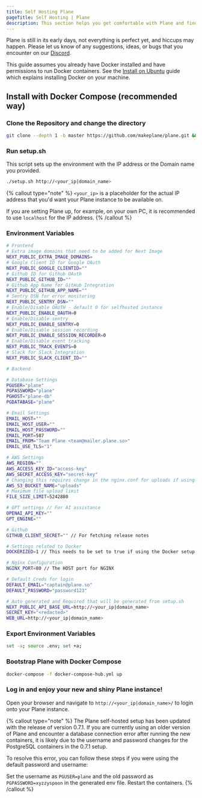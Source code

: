 ```yaml
---
title: Self Hosting Plane
pageTitle: Self Hosting | Plane
description: This section helps you get comfortable with Plane and find your way around more effectively.
---
```


Plane is still in its early days, not everything is perfect yet, and
hiccups may happen. Please let us know of any suggestions, ideas, or bugs that
you encounter on our [Discord](https://discord.com/invite/A92xrEGCge).

This guide assumes you already have Docker installed
and have permissions to run Docker containers.
See the [Install on Ubuntu](https://docs.docker.com/engine/install/ubuntu/)
guide which explains installing Docker on your machine.

## Install with Docker Compose (recommended way)

### Clone the Repository and change the directory

```bash
git clone --depth 1 -b master https://github.com/makeplane/plane.git && cd plane
```

### Run setup.sh

This script sets up the environment with the IP address or the Domain name you provided.

```bash
./setup.sh http://<your_ip|domain_name>
```

{% callout type="note" %}
`<your_ip>` is a placeholder for the actual IP address
that you'd want your Plane instance to be available on.

If you are setting Plane up, for example, on your own PC,
it is recommended to use `localhost` for the IP address.
{% /callout %}

### Environment Variables
```bash
# Frontend
# Extra image domains that need to be added for Next Image
NEXT_PUBLIC_EXTRA_IMAGE_DOMAINS=
# Google Client ID for Google OAuth
NEXT_PUBLIC_GOOGLE_CLIENTID=""
# Github ID for Github OAuth
NEXT_PUBLIC_GITHUB_ID=""
# Github App Name for GitHub Integration
NEXT_PUBLIC_GITHUB_APP_NAME=""
# Sentry DSN for error monitoring
NEXT_PUBLIC_SENTRY_DSN=""
# Enable/Disable OAUTH - default 0 for selfhosted instance 
NEXT_PUBLIC_ENABLE_OAUTH=0
# Enable/Disable sentry
NEXT_PUBLIC_ENABLE_SENTRY=0
# Enable/Disable session recording 
NEXT_PUBLIC_ENABLE_SESSION_RECORDER=0
# Enable/Disable event tracking
NEXT_PUBLIC_TRACK_EVENTS=0
# Slack for Slack Integration
NEXT_PUBLIC_SLACK_CLIENT_ID=""

# Backend

# Database Settings
PGUSER="plane"
PGPASSWORD="plane"
PGHOST="plane-db"
PGDATABASE="plane"

# Email Settings
EMAIL_HOST=""
EMAIL_HOST_USER=""
EMAIL_HOST_PASSWORD=""
EMAIL_PORT=587
EMAIL_FROM="Team Plane <team@mailer.plane.so>"
EMAIL_USE_TLS="1"

# AWS Settings
AWS_REGION=""
AWS_ACCESS_KEY_ID="access-key"
AWS_SECRET_ACCESS_KEY="secret-key"
# Changing this requires change in the nginx.conf for uploads if using minio setup
AWS_S3_BUCKET_NAME="uploads"
# Maximum file upload limit
FILE_SIZE_LIMIT=5242880

# GPT settings // For AI assistance
OPENAI_API_KEY=""
GPT_ENGINE=""

# Github
GITHUB_CLIENT_SECRET="" // For fetching release notes

# Settings related to Docker
DOCKERIZED=1 // This needs to be set to true if using the Docker setup

# Nginx Configuration
NGINX_PORT=80 // The HOST port for NGINX

# Default Creds for login
DEFAULT_EMAIL="captain@plane.so"
DEFAULT_PASSWORD="password123"

# Auto generated and Required that will be generated from setup.sh
NEXT_PUBLIC_API_BASE_URL=http://<your_ip|domain_name>
SECRET_KEY="<redacted>"
WEB_URL=http://<your_ip|domain_name>
```

### Export Environment Variables
```bash
set -a; source .env; set +a;
```

### Bootstrap Plane with Docker Compose

```bash
docker-compose -f docker-compose-hub.yml up
```

### Log in and enjoy your new and shiny Plane instance!

Open your browser and navigate to `http://<your_ip|domain_name>/` to login onto your Plane instance.

{% callout type="note" %}
The Plane self-hosted setup has been updated with the release of version 0.7.1. If you are currently using an older version of Plane and encounter a database connection error after running the new containers, it is likely due to the username and password changes for the PostgreSQL containers in the 0.7.1 setup.

To resolve this error, you can follow these steps if you were using the default password and username:

Set the username as `PGUSER=plane` and the old password as `PGPASSWORD=xyzzyspoon` in the generated env file.
Restart the containers.
{% /callout %}

